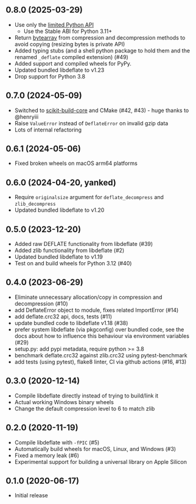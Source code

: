 ## 0.8.0 (2025-03-29)

* Use only the [limited Python API](https://docs.python.org/3/c-api/stable.html)
    * Use the Stable ABI for Python 3.11+
* Return [bytearray](https://docs.python.org/3/library/stdtypes.html#bytearray) from compression and decompression methods to avoid copying (resizing bytes is private API)
* Added typing stubs (and a shell python package to hold them and the renamed `_deflate` compiled extension) (#49)
* Added support and compiled wheels for PyPy.
* Updated bundled libdeflate to v1.23
* Drop support for Python 3.8


## 0.7.0 (2024-05-09)

* Switched to [scikit-build-core](https://github.com/scikit-build/scikit-build-core) and CMake (#42, #43) - huge thanks to @henryiii
* Raise `ValueError` instead of `DeflateError` on invalid gzip data
* Lots of internal refactoring


## 0.6.1 (2024-05-06)

* Fixed broken wheels on macOS arm64 platforms


## 0.6.0 (2024-04-20, yanked)

* Require `originalsize` argument for `deflate_decompress` and `zlib_decompress`
* Updated bundled libdeflate to v1.20


## 0.5.0 (2023-12-20)

* Added raw DEFLATE functionality from libdeflate (#39)
* Added zlib functionality from libdeflate (#2)
* Updated bundled libdeflate to v1.19
* Test on and build wheels for Python 3.12 (#40)


## 0.4.0 (2023-06-29)

* Eliminate unnecessary allocation/copy in compression and decompression (#10)
* add DeflateError object to module, fixes related ImportError (#14)
* add deflate.crc32 api, docs, tests (#11)
* update bundled code to libdeflate v1.18 (#38)
* prefer system libdeflate (via pkgconfig) over bundled code, see the docs
  about how to influence this behaviour via environment variables (#29)
* setup.py: add pypi metadata, require python >= 3.8
* benchmark deflate.crc32 against zlib.crc32 using pytest-benchmark
* add tests (using pytest), flake8 linter, CI via github actions (#16, #13)


## 0.3.0 (2020-12-14)

* Compile libdeflate directly instead of trying to build/link it
* Actual working Windows binary wheels
* Change the default compression level to 6 to match zlib


## 0.2.0 (2020-11-19)

* Compile libdeflate with `-fPIC` (#5)
* Automatically build wheels for macOS, Linux, and Windows (#3)
* Fixed a memory leak (#6)
* Experimental support for building a universal library on Apple Silicon


## 0.1.0 (2020-06-17)

* Initial release
